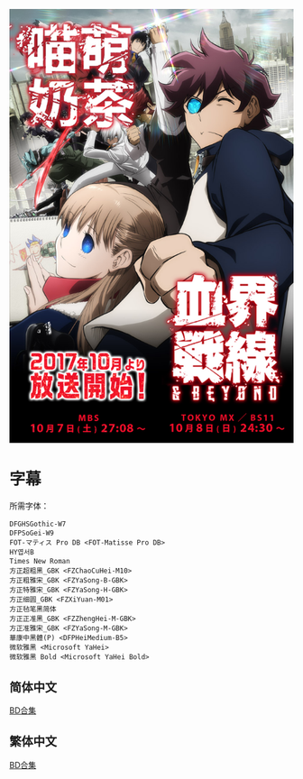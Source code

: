 ![](poster.jpg)

# 字幕

所需字体：
```
DFGHSGothic-W7
DFPSoGei-W9
FOT-マティス Pro DB <FOT-Matisse Pro DB>
HY엽서B
Times New Roman
方正超粗黑_GBK <FZChaoCuHei-M10>
方正粗雅宋_GBK <FZYaSong-B-GBK>
方正特雅宋_GBK <FZYaSong-H-GBK>
方正细圆_GBK <FZXiYuan-M01>
方正毡笔黑简体
方正正准黑_GBK <FZZhengHei-M-GBK>
方正准雅宋_GBK <FZYaSong-M-GBK>
華康中黑體(P) <DFPHeiMedium-B5>
微软雅黑 <Microsoft YaHei>
微软雅黑 Bold <Microsoft YaHei Bold>
```

## 简体中文

[BD合集](https://github.com/Nekomoekissaten-SUB/Nekomoekissaten-poi-Subs/raw/master/Kekkai-Sensen-Beyond/Kekkai-Sensen-Beyond_BD_CHS.7z)

## 繁体中文

[BD合集](https://github.com/Nekomoekissaten-SUB/Nekomoekissaten-poi-Subs/raw/master/Kekkai-Sensen-Beyond/Kekkai-Sensen-Beyond_BD_CHT.7z)